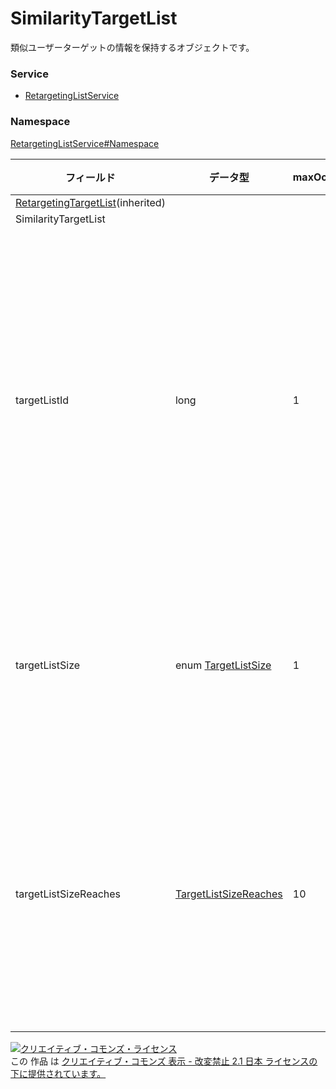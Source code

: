 # SimilarityTargetList
類似ユーザーターゲットの情報を保持するオブジェクトです。

### Service
+ [RetargetingListService](../../services/RetargetingListService.md)

### Namespace
[RetargetingListService#Namespace](../../services/RetargetingListService.md#namespace)

| フィールド | データ型 | maxOccurs | minOccurs | response | add | set | remove | 説明 |
|---|---|---|---|---|---|---|---|---|
| <a href="./RetargetingTargetList.md">RetargetingTargetList</a>(inherited)|||||||||
| SimilarityTargetList|||||||||
| targetListId| long| 1| 0| ○| Requirement | Ignore | Ignore | 類似ユーザーをリターゲティングするターゲットID |
| targetListSize| enum <a href="./TargetListSize.md">TargetListSize</a>| 1| 0| ○| Optional &lowast;Default: RATE_10| Optional | Ignore | ターゲットリストのサイズ |
| targetListSizeReaches| <a href="./TargetListSizeReaches.md">TargetListSizeReaches</a>| 10| 0| ○| Ignore | Ignore | Ignore | ターゲットリストのサイズの各リーチ数 |


<a rel="license" href="http://creativecommons.org/licenses/by-nd/2.1/jp/"><img alt="クリエイティブ・コモンズ・ライセンス" style="border-width:0" src="https://i.creativecommons.org/l/by-nd/2.1/jp/88x31.png" /></a><br />この 作品 は <a rel="license" href="http://creativecommons.org/licenses/by-nd/2.1/jp/">クリエイティブ・コモンズ 表示 - 改変禁止 2.1 日本 ライセンスの下に提供されています。</a>
